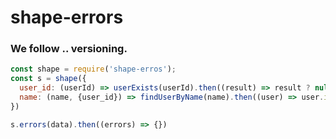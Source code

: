# shape-errors
### We follow <breaking>.<feature>.<fix> versioning.

```js
const shape = require('shape-erros');
const s = shape({
  user_id: (userId) => userExists(userId).then((result) => result ? null : 'invalid user'),
  name: (name, {user_id}) => findUserByName(name).then((user) => user.id === user_id ? null : 'invalid name')
})

s.errors(data).then((errors) => {})
```
